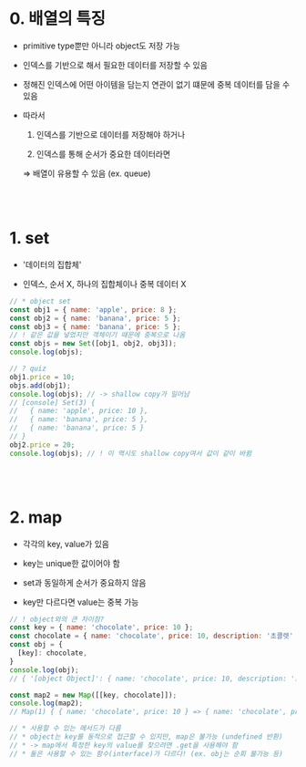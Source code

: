 # 0. 배열의 특징

- primitive type뿐만 아니라 object도 저장 가능

- 인덱스를 기반으로 해서 필요한 데이터를 저장할 수 있음

- 정해진 인덱스에 어떤 아이템을 담는지 연관이 없기 떄문에 중복 데이터를 담을 수 있음

- 따라서

    1. 인덱스를 기반으로 데이터를 저장해야 하거나

    2. 인덱스를 통해 순서가 중요한 데이터라면

  ⇒ 배열이 유용할 수 있음 (ex. queue)

<br /><br />

# 1. set

- '데이터의 집합체'

- 인덱스, 순서 X, 하나의 집합체이나 중복 데이터 X

```javascript
// * object set
const obj1 = { name: 'apple', price: 8 };
const obj2 = { name: 'banana', price: 5 };
const obj3 = { name: 'banana', price: 5 };
// ! 같은 값을 넣었지만 객체이기 때문에 중복으로 나옴
const objs = new Set([obj1, obj2, obj3]);
console.log(objs);

// ? quiz
obj1.price = 10;
objs.add(obj1);
console.log(objs); // -> shallow copy가 일어남
// [console] Set(3) {
//   { name: 'apple', price: 10 },
//   { name: 'banana', price: 5 },
//   { name: 'banana', price: 5 }
// }
obj2.price = 20;
console.log(objs); // ! 이 역시도 shallow copy여서 값이 같이 바뀜
```

<br /><br />

# 2. map

- 각각의 key, value가 있음

- key는 unique한 값이어야 함

- set과 동일하게 순서가 중요하지 않음

- key만 다르다면 value는 중복 가능

```javascript
// ! object와의 큰 차이점?
const key = { name: 'chocolate', price: 10 };
const chocolate = { name: 'chocolate', price: 10, description: '초콜렛' };
const obj = {
  [key]: chocolate,
}
console.log(obj);
// { '[object Object]': { name: 'chocolate', price: 10, description: '초콜렛' } }

const map2 = new Map([[key, chocolate]]);
console.log(map2);
// Map(1) { { name: 'chocolate', price: 10 } => { name: 'chocolate', price: 10, description: '초콜렛' } }

// * 사용할 수 있는 메서드가 다름
// * object는 key를 동적으로 접근할 수 있지만, map은 불가능 (undefined 반환)
// * -> map에서 특정한 key의 value를 찾으려면 .get을 사용해야 함
// * 둘은 사용할 수 있는 함수(interface)가 다르다! (ex. obj는 순회 불가능 등)
```